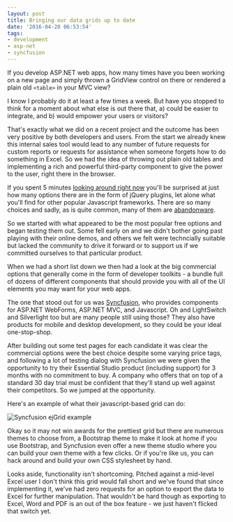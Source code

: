 ```yaml
---
layout: post
title: Bringing our data grids up to date
date: '2016-04-20 06:53:54'
tags:
- development
- asp-net
- syncfusion
---
```


If you develop ASP.NET web apps, how many times have you been working on a new page and simply thrown a GridView control on there or rendered a plain old `<table>` in your MVC view?

I know I probably do it at least a few times a week. But have you stopped to think for a moment about what else is out there that, a) could be easier to integrate, and b) would empower your users or visitors?

That's exactly what we did on a recent project and the outcome has been very positive by both developers and users. From the start we already knew this internal sales tool would lead to any number of future requests for custom reports or requests for assistance when someone forgets how to do something in Excel. So we had the idea of throwing out plain old tables and implementing a rich and powerful third-party component to give the power to the user, right there in the browser.

If you spent 5 minutes [looking around right now](https://www.google.co.uk/#q=jquery+data+grid+plugin) you'll be surprised at just how many options there are in the form of jQuery plugins, let alone what you'll find for other popular Javascript frameworks. There are so many choices and sadly, as is quite common, many of them are [abandonware](https://en.wikipedia.org/wiki/Abandonware).

So we started with what appeared to be the most popular free options and began testing them out. Some fell early on and we didn't bother going past playing with their online demos, and others we felt were techncially suitable but lacked the community to drive it forward or to support us if we committed ourselves to that particular product.

When we had a short list down we then had a look at the big commercial options that generally come in the form of developer toolkits - a bundle full of dozens of different components that should provide you with all of the UI elements you may want for your web apps.

The one that stood out for us was [Syncfusion](http://www.syncfusion.com), who provides components for ASP.NET WebForms, ASP.NET MVC, and Javascript. Oh and LightSwitch and Silverlight too but are many people still using those? They also have products for mobile and desktop development, so they could be your ideal one-stop-shop.

After building out some test pages for each candidate it was clear the commercial options were the best choice despite some varying price tags, and following a lot of testing dialog with Syncfusion we were given the opportunity to try their Essential Studio product (including support) for 3 months with no commitment to buy. A company who offers that on top of a standard 30 day trial must be confident that they'll stand up well against their competitors. So we jumped at the opportunity.

Here's an example of what their javascript-based grid can do:

![Syncfusion ejGrid example](https://www.syncfusion.com/products/aspnetmvc/images/ejgrid/ejg_sorting_grouping.png)

Okay so it may not win awards for the prettiest grid but there are numerous themes to choose from, a Bootstrap theme to make it look at home if you use Bootstrap, and Syncfusion even offer a new theme studio where you can build your own theme with a few clicks. Or if you're like us, you can hack around and build your own CSS stylesheet by hand.

Looks aside, functionality isn't shortcoming. Pitched against a mid-level Excel user I don't think this grid would fall short and we've found that since implementing it, we've had zero requests for an option to export the data to Excel for further manipulation. That wouldn't be hard though as exporting to Excel, Word and PDF is an out of the box feature - we just haven't flicked that switch yet.